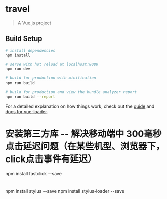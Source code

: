 # travel

> A Vue.js project

## Build Setup

``` bash
# install dependencies
npm install

# serve with hot reload at localhost:8080
npm run dev

# build for production with minification
npm run build

# build for production and view the bundle analyzer report
npm run build --report
```

For a detailed explanation on how things work, check out the [guide](http://vuejs-templates.github.io/webpack/) and [docs for vue-loader](http://vuejs.github.io/vue-loader).

# 安装第三方库 -- 解决移动端中 300毫秒点击延迟问题（在某些机型、浏览器下，click点击事件有延迟）
npm install fastclick --save

# 
npm install stylus --save
npm install stylus-loader --save

